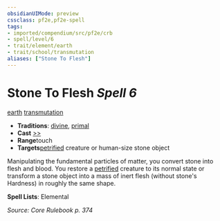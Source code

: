 ```yaml
---
obsidianUIMode: preview
cssclass: pf2e,pf2e-spell
tags:
- imported/compendium/src/pf2e/crb
- spell/level/6
- trait/element/earth
- trait/school/transmutation
aliases: ["Stone To Flesh"]
---
```

# Stone To Flesh *Spell 6*   
[earth](earth.md)  [transmutation](transmutation.md)  

- **Traditions**: [divine](divine.md), [primal](primal.md)
- **Cast** [>>](chapter-9-playing-the-game.md#Actions "Two-Action") 
- **Range**touch
- **Targets**[petrified](conditions.md#Petrified) creature or human-size stone object

Manipulating the fundamental particles of matter, you convert stone into flesh and blood. You restore a [petrified](conditions.md#Petrified) creature to its normal state or transform a stone object into a mass of inert flesh (without stone's Hardness) in roughly the same shape.

**Spell Lists**: Elemental

*Source: Core Rulebook p. 374*